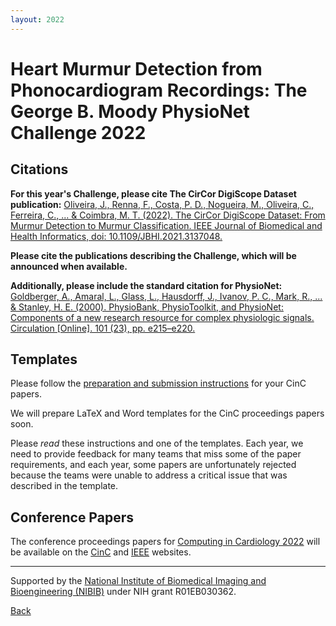 ```yaml
---
layout: 2022
---
```


# Heart Murmur Detection from Phonocardiogram Recordings: The George B. Moody PhysioNet Challenge 2022

## Citations

__For this year's Challenge, please cite The CirCor DigiScope Dataset publication:__
[Oliveira, J., Renna, F., Costa, P. D., Nogueira, M., Oliveira, C., Ferreira, C., ... & Coimbra, M. T. (2022). The CirCor DigiScope Dataset: From Murmur Detection to Murmur Classification. IEEE Journal of Biomedical and Health Informatics, doi: 10.1109/JBHI.2021.3137048.](https://ieeexplore.ieee.org/document/9658215)

__Please cite the publications describing the Challenge, which will be announced when available.__

__Additionally, please include the standard citation for PhysioNet:__
[Goldberger, A., Amaral, L., Glass, L., Hausdorff, J., Ivanov, P. C., Mark, R., ... & Stanley, H. E. (2000). PhysioBank, PhysioToolkit, and PhysioNet: Components of a new research resource for complex physiologic signals. Circulation [Online]. 101 (23), pp. e215–e220.](https://www.ahajournals.org/doi/full/10.1161/01.CIR.101.23.e215)

## Templates

Please follow the [preparation and submission instructions](https://www.cinc.org/instructions-for-preparing-and-submitting-full-papers/) for your CinC papers.

We will prepare LaTeX and Word templates for the CinC proceedings papers soon.

<!-- We have prepared templates to help you prepare your CinC papers. Please use the LaTeX template (coming soon!) or the [Word template](cinc_template_2022.docx). These [templates](cinc_template_2022.pdf) include important instructions, advice, and references. -->

<!--LaTeX template ([Overleaf](https://www.overleaf.com/read/qqsvqvyrqkzr) or [download](cinc_template.zip)) -->

Please *read* these instructions and one of the templates. Each year, we need to provide feedback for many teams that miss some of the paper requirements, and each year, some papers are unfortunately rejected because the teams were unable to address a critical issue that was described in the template.

## Conference Papers

The conference proceedings papers for [Computing in Cardiology 2022](http://www.cinc2022.org/) will be available on the [CinC](https://www.cinc.org/cinc-papers-on-line/) and [IEEE](https://ieeexplore.ieee.org/xpl/conhome/1000157/all-proceedings) websites.

---

Supported by the [National Institute of Biomedical Imaging and Bioengineering (NIBIB)](https://www.nibib.nih.gov/) under NIH grant R01EB030362.

[Back](../)
